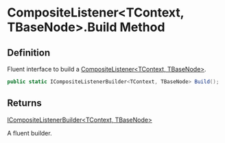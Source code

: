 # CompositeListener&lt;TContext, TBaseNode&gt;.Build Method
## Definition

Fluent interface to build a [CompositeListener&lt;TContext, TBaseNode&gt;](MrKWatkins.Ast.Listening.CompositeListener-2.md).

```c#
public static ICompositeListenerBuilder<TContext, TBaseNode> Build();
```

## Returns

[ICompositeListenerBuilder&lt;TContext, TBaseNode&gt;](MrKWatkins.Ast.Listening.ICompositeListenerBuilder-2.md)

A fluent builder.

